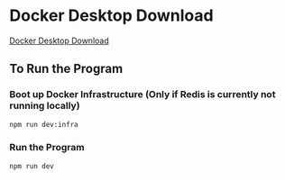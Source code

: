 # Docker Desktop Download

[Docker Desktop Download](https://www.docker.com/products/docker-desktop/)

## To Run the Program

### Boot up Docker Infrastructure (Only if Redis is currently not running locally)

```bash
npm run dev:infra
```

### Run the Program

```bash
npm run dev
```

